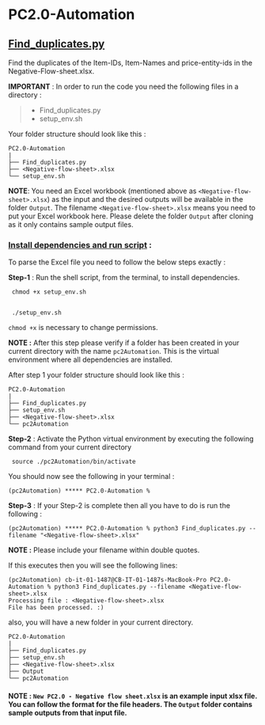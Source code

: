 # PC2.0-Automation

## <ins>Find_duplicates.py</ins>
  
Find the duplicates of the Item-IDs, Item-Names
  and price-entity-ids in the Negative-Flow-sheet.xlsx. 
  
**IMPORTANT** :  In order to run the code you need the following files
  in a directory :
  > - Find_duplicates.py
  > - setup_env.sh

Your folder structure should look like this :  
```commandline
PC2.0-Automation
|
├── Find_duplicates.py
├── <Negative-flow-sheet>.xlsx
└── setup_env.sh
```

**NOTE**: You need an Excel workbook (mentioned above as `<Negative-flow-sheet>.xlsx`) as the input and the desired outputs will be available in the folder `Output`. 
The filename `<Negative-flow-sheet>.xlsx` means you need to put your Excel workbook here. 
Please delete the folder `Output` after cloning as it only contains sample output files.


### <ins>Install dependencies and run script</ins> :


To parse the Excel file you need to follow the below steps exactly :

**Step-1** : Run the shell script, from the terminal, to install dependencies.
```setup-environment 
 chmod +x setup_env.sh
 
 
 ./setup_env.sh
```
`chmod +x` is necessary to change permissions.

**NOTE :** After this step please verify if a folder has been created in your current
directory with the name `pc2Automation`. This is the virtual environment where all dependencies are 
installed.

After step 1 your folder structure should look like this :
```commandline
PC2.0-Automation
|
├── Find_duplicates.py
├── setup_env.sh
├── <Negative-flow-sheet>.xlsx
└── pc2Automation
```


**Step-2** : Activate the Python virtual environment by executing the following
command from your current directory 

```activate-environment
 source ./pc2Automation/bin/activate
```
You should now see the following in your terminal :
```commandline
(pc2Automation) ***** PC2.0-Automation %
```

**Step-3** : If your Step-2 is complete then all you have to do is run the following :
```commandline
(pc2Automation) ***** PC2.0-Automation % python3 Find_duplicates.py --filename "<Negative-flow-sheet>.xlsx" 
```
**NOTE :** Please include your filename within double quotes.

If this executes then you will see the following lines:
```commandline
(pc2Automation) cb-it-01-1487@CB-IT-01-1487s-MacBook-Pro PC2.0-Automation % python3 Find_duplicates.py --filename <Negative-flow-sheet>.xlsx 
Processing file : <Negative-flow-sheet>.xlsx
File has been processed. :)
```
also, you will have a new folder in your current directory.
```commandline
PC2.0-Automation
|
├── Find_duplicates.py
├── setup_env.sh
├── <Negative-flow-sheet>.xlsx
├── Output
└── pc2Automation
```

#### NOTE : `New PC2.0 - Negative flow sheet.xlsx` is an example input xlsx file. You can follow the format for the file headers. The `Output` folder contains sample outputs from that input file.

